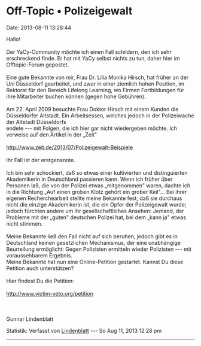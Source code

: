 Off-Topic • Polizeigewalt
=========================

Date: 2013-08-11 13:28:44

Hallo!\
\
Der YaCy-Community möchte ich einen Fall schildern, den ich sehr
erschreckend finde. Er hat mit YaCy selbst nichts zu tun, daher hier im
Offtopic-Forum gepostet.\
\
Eine gute Bekannte von mir, Frau Dr. Lilia Monika Hirsch, hat früher an
der Uni Düsseldorf gearbeitet, und zwar in einer ziemlich hohen
Position, im Rektorat für den Bereich Lifelong Learning, wo Firmen
Fortbildungen für ihre Mitarbeiter buchen können (gegen hohe Gebühren).\
\
Am 22. April 2009 besuchte Frau Doktor Hirsch mit einem Kunden die
Düsseldorfer Altstadt. Ein Arbeitsessen, welches jedoch in der
Polizeiwache der Altstadt Düsseldorfs\
endete \-\-- mit Folgen, die ich hier gar nicht wiedergeben möchte. Ich
verweise auf den Artikel in der „Zeit"\
\
<http://www.zeit.de/2013/07/Polizeigewalt-Beispiele>\
\
Ihr Fall ist der erstgenannte.\
\
Ich bin sehr schockiert, daß so etwas einer kultivierten und
distinguierten Akademikerin in Deutschland passieren kann. Wenn ich
früher über Personen laß, die von der Polizei etwas „mitgenommen" waren,
dachte ich in die Richtung „Auf einen groben Klotz gehört ein grober
Keil"\... Bei ihrer eigenen Recherchearbeit stellte meine Bekannte fest,
daß sie durchaus nicht die einzige Akademikerin ist, die ein Opfer der
Polizeigewalt wurde; jedoch fürchten andere um ihr gesellschaftliches
Ansehen: Jemand, der Probleme mit der „guten" deutschen Polizei hat, bei
dem „kann ja" etwas nicht stimmen.\
\
Meine Bekannte ließ den Fall nicht auf sich beruhen, jedoch gibt es in
Deutschland keinen gesetzlichen Mechanismus, der eine unabhängige
Beurteilung ermöglicht: Gegen Polizisten ermitteln wieder Polizisten
\-\-- mit voraussehbarem Ergebnis.\
Meine Bekannte hat nun eine Online-Petition gestartet. Kannst Du diese
Petition auch unterstützen?\
\
Hier findest Du die Petition:\
\
<http://www.victim-veto.org/petition>\
\
\
\
Gunnar Lindenblatt

Statistik: Verfasst von
[Lindenblatt](http://forum.yacy-websuche.de/memberlist.php?mode=viewprofile&u=695)
--- So Aug 11, 2013 12:28 pm

------------------------------------------------------------------------
